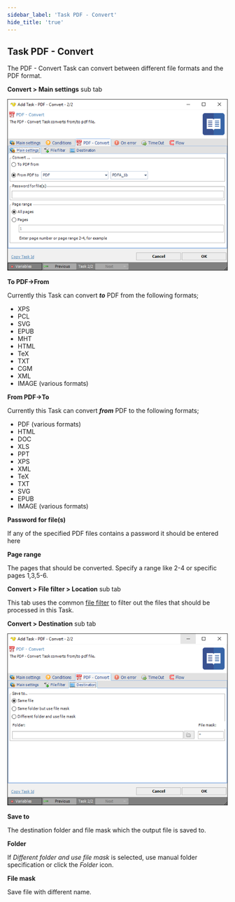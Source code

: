 ```yaml
---
sidebar_label: 'Task PDF - Convert'
hide_title: 'true'
---
```


## Task PDF - Convert

The PDF - Convert Task can convert between different file formats and the PDF format.
 
**Convert > Main settings** sub tab

![](../../../../../static/img/pdfconvertmainsettings.png)

**To PDF->From**

Currently this Task can convert ***to*** PDF from the following formats;
 
* XPS
* PCL
* SVG
* EPUB
* MHT
* HTML
* TeX
* TXT
* CGM
* XML
* IMAGE (various formats)
 
**From PDF->To**

Currently this Task can convert ***from*** PDF to the following formats;
 
* PDF (various formats)
* HTML
* DOC
* XLS
* PPT
* XPS
* XML
* TeX
* TXT
* SVG
* EPUB
* IMAGE (various formats)
 
**Password for file(s)**

If any of the specified PDF files contains a password it should be entered here
 
**Page range**

The pages that should be converted. Specify a range like 2-4 or specific pages 1,3,5-6.
 
**Convert > File filter > Location** sub tab

This tab uses the common [file filter](../../job-tasks-file-filter) to filter out the files that should be processed in this Task.
 
**Convert > Destination** sub tab

![](../../../../../static/img/pdfconvertdestination.png)

**Save to**

The destination folder and file mask which the output file is saved to.
 
**Folder**

If *Different folder and use file mask* is selected, use manual folder specification or click the *Folder* icon.
 
**File mask**

Save file with different name.